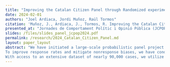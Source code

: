 ```yaml
---
title: "Improving the Catalan Citizen Panel through Randomized experiments and Adaptive Survey Design"
date: 2024-02-01
authors: "Joel Ardiaca, Jordi Muñoz, Raül Tormos"
citation: 'Muñoz, J., Ardiaca, J., Tormos, R. Improving the Catalan Citizen Panel through Randomized experiments and Adaptive Survey Design'
presented_at: "Jornades de Comportament Polític i Opinió Pública (JCPOP 2024)"
slides: /files/slides_panel_jcpop2024.pdf
permalink: /research/2024_Catalan_Citizen_Panel.md
layout: paper_layout
abstract: "We have initiated a large-scale probabilistic panel project in Catalonia, utilizing both web and paper survey modes. This approach allows us to systematically study nonresponse biases across various sociodemographic profiles, providing detailed insights into the factors influencing participation rates.
To improve response rates and mitigate nonresponse biases, we have conducted a series of recruitment experiments focusing on incentives and reminders. These experiments evaluate the effectiveness of diverse strategies, such as varying the type and amount of incentives offered and the frequency of reminders. Leveraging the data collected from these experiments, we have developed predictive models to estimate nonresponse probabilities based on participants’ characteristics and their previous responses in refreshment samples.
With access to an extensive dataset of nearly 90,000 cases, we utilize machine learning models to better understand and predict nonresponse behavior. Our focus extends beyond improving response rates; instead, we prioritize enhancing the representativity of the panel to achieve a more balanced and accurate sample. We also evaluate data quality to ensure that methodological innovations lead to more reliable results. Crucially, the Catalan Citizen Panel provides a unique opportunity to empirically test the effectiveness of Adaptive Survey Design (ASD), demonstrating how tailored protocols can optimize treatment allocation and improve samples for public opinion research."
---
```

